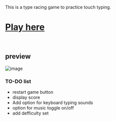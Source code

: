 This is a type racing game to practice touch typing. 
<br>
# [Play here](https://typeracer16.herokuapp.com)
<br> 

## preview

![image](https://user-images.githubusercontent.com/93136950/181100974-fc327d12-646f-41bc-9d03-912931c344d8.png)

### TO-DO list
- restart game button 
- display score
- Add option for keyboard typing sounds 
- option for music toggle on/off 
- add defficulty set 


